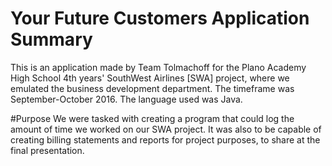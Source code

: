 # Your Future Customers Application Summary
This is an application made by Team Tolmachoff for
the Plano Academy High School 4th years' SouthWest
Airlines [SWA] project, where we emulated the 
business development department. The timeframe was 
September-October 2016. The language used was Java.

#Purpose
We were tasked with creating a program that could log
the amount of time we worked on our SWA project. It was
also to be capable of creating billing statements and 
reports for project purposes, to share at the final 
presentation.
